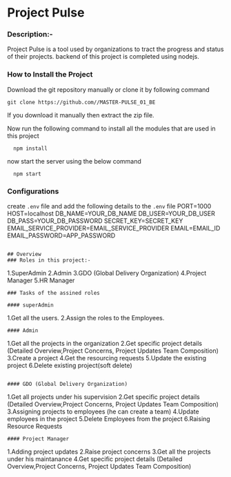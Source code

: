 # Project Pulse

### Description:-

Project Pulse is a tool used by organizations to tract the progress and status of their projects. backend of this project is completed using nodejs.

### How to Install the Project

Download the git repository manually or clone it by following command

```
git clone https://github.com//MASTER-PULSE_01_BE
```

If you download it manually then extract the zip file.

Now run the following command to install all the modules that are used in this project

```
  npm install
```

now start the server using the below command

```
  npm start
```

### Configurations

create `.env` file and add the following details to the `.env` file
PORT=1000
HOST=localhost
DB_NAME=YOUR_DB_NAME
DB_USER=YOUR_DB_USER
DB_PASS=YOUR_DB_PASSWORD
SECRET_KEY=SECRET_KEY
EMAIL_SERVICE_PROVIDER=EMAIL_SERVICE_PROVIDER
EMAIL=EMAIL_ID
EMAIL_PASSWORD=APP_PASSWORD

```

## Overview
### Roles in this project:-
```

1.SuperAdmin
2.Admin
3.GDO (Global Delivery Organization)
4.Project Manager
5.HR Manager

```
### Tasks of the assined roles

#### superAdmin
```

1.Get all the users.
2.Assign the roles to the Employees.

```
#### Admin

```

1.Get all the projects in the organization
2.Get specific project details (Detailed Overview,Project Concerns, Project Updates Team Composition)
3.Create a project
4.Get the resourcing requests
5.Update the existing project
6.Delete existing project(soft delete)

```

#### GDO (Global Delivery Organization)
```

1.Get all projects under his supervision
2.Get specific project details (Detailed Overview,Project Concerns, Project Updates Team Composition)
3.Assigning projects to employees (he can create a team)
4.Update employees in the project
5.Delete Employees from the project
6.Raising Resource Requests

```
#### Project Manager

```

1.Adding project updates
2.Raise project concerns
3.Get all the projects under his maintanance
4.Get specific project details (Detailed Overview,Project Concerns, Project Updates Team Composition)

```

```
